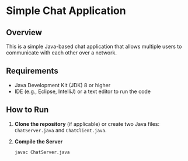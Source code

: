 # Simple Chat Application

## Overview
This is a simple Java-based chat application that allows multiple users to communicate with each other over a network.

## Requirements
- Java Development Kit (JDK) 8 or higher
- IDE (e.g., Eclipse, IntelliJ) or a text editor to run the code

## How to Run

1. **Clone the repository** (if applicable) or create two Java files: `ChatServer.java` and `ChatClient.java`.

2. **Compile the Server**
   ```bash
   javac ChatServer.java
